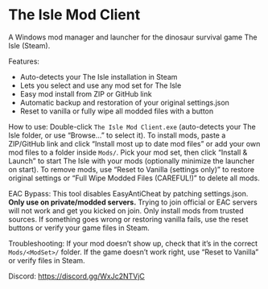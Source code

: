 # The Isle Mod Client

A Windows mod manager and launcher for the dinosaur survival game The Isle (Steam).

Features:
- Auto-detects your The Isle installation in Steam
- Lets you select and use any mod set for The Isle
- Easy mod install from ZIP or GitHub link
- Automatic backup and restoration of your original settings.json
- Reset to vanilla or fully wipe all modded files with a button

How to use: Double-click `The Isle Mod Client.exe` (auto-detects your The Isle folder, or use “Browse…” to select it). To install mods, paste a ZIP/GitHub link and click “Install most up to date mod files” or add your own mod files to a folder inside `Mods/`. Pick your mod set, then click “Install & Launch” to start The Isle with your mods (optionally minimize the launcher on start). To remove mods, use “Reset to Vanilla (settings only)” to restore original settings or “Full Wipe Modded Files (CAREFUL!)” to delete all mods.

EAC Bypass: This tool disables EasyAntiCheat by patching settings.json. **Only use on private/modded servers.** Trying to join official or EAC servers will not work and get you kicked on join. Only install mods from trusted sources. If something goes wrong or restoring vanilla fails, use the reset buttons or verify your game files in Steam.

Troubleshooting: If your mod doesn’t show up, check that it’s in the correct `Mods/<ModSet>/` folder. If the game doesn’t work right, use “Reset to Vanilla” or verify files in Steam.

Discord: https://discord.gg/WxJc2NTVjC
